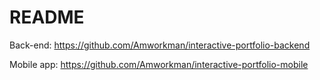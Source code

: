 # README

Back-end: https://github.com/Amworkman/interactive-portfolio-backend

Mobile app: https://github.com/Amworkman/interactive-portfolio-mobile